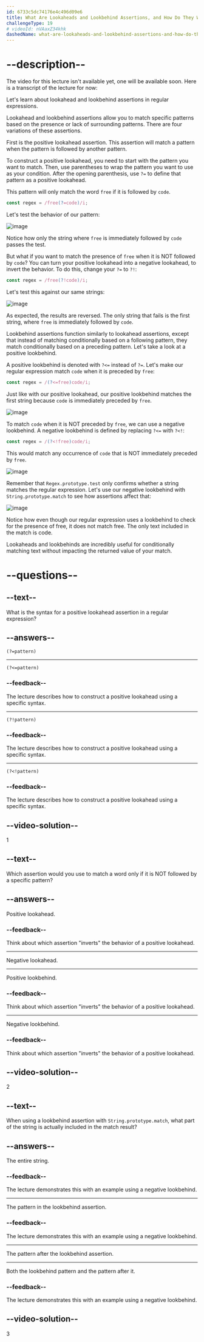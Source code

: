 ```yaml
---
id: 6733c5dc74176e4c496d09e6
title: What Are Lookaheads and Lookbehind Assertions, and How Do They Work?
challengeType: 19
# videoId: nVAaxZ34khk
dashedName: what-are-lookaheads-and-lookbehind-assertions-and-how-do-they-work
---
```


# --description--

The video for this lecture isn't available yet, one will be available soon. Here is a transcript of the lecture for now:

Let's learn about lookahead and lookbehind assertions in regular expressions.

Lookahead and lookbehind assertions allow you to match specific patterns based on the presence or lack of surrounding patterns. There are four variations of these assertions.

First is the positive lookahead assertion. This assertion will match a pattern when the pattern is followed by another pattern.

To construct a positive lookahead, you need to start with the pattern you want to match. Then, use parentheses to wrap the pattern you want to use as your condition. After the opening parenthesis, use `?=` to define that pattern as a positive lookahead.

This pattern will only match the word `free` if it is followed by `code`.

```js
const regex = /free(?=code)/i;
```

Let's test the behavior of our pattern:

![image](https://cdn.hashnode.com/res/hashnode/image/upload/v1726247452155/3ebebe39-f90c-402d-8a6d-84864b4e6678.png)

Notice how only the string where `free` is immediately followed by `code` passes the test.

But what if you want to match the presence of `free` when it is NOT followed by `code`? You can turn your positive lookahead into a negative lookahead, to invert the behavior. To do this, change your `?=` to `?!`:

```js
const regex = /free(?!code)/i;
```

Let's test this against our same strings:

![image](https://cdn.hashnode.com/res/hashnode/image/upload/v1726247590226/7cdec9b7-cf5b-478c-800a-543e6e31cc45.png)

As expected, the results are reversed. The only string that fails is the first string, where `free` is immediately followed by `code`.

Lookbehind assertions function similarly to lookahead assertions, except that instead of matching conditionally based on a following pattern, they match conditionally based on a preceding pattern. Let's take a look at a positive lookbehind.

A positive lookbehind is denoted with `?<=` instead of `?=`. Let's make our regular expression match `code` when it is preceded by `free`:

```js
const regex = /(?<=free)code/i;
```

Just like with our positive lookahead, our positive lookbehind matches the first string because `code` is immediately preceded by `free`.

![image](https://cdn.hashnode.com/res/hashnode/image/upload/v1726247799228/49666488-48bb-4cfe-bb1a-3ce3fe68afc7.png)

To match `code` when it is NOT preceded by `free`, we can use a negative lookbehind. A negative lookbehind is defined by replacing `?<=` with `?<!`:

```js
const regex = /(?<!free)code/i;
```

This would match any occurrence of `code` that is NOT immediately preceded by `free`.

![image](https://cdn.hashnode.com/res/hashnode/image/upload/v1726248112160/cd425629-a94f-4f7f-b655-56a35da9e262.png)

Remember that `Regex.prototype.test` only confirms whether a string matches the regular expression. Let's use our negative lookbehind with `String.prototype.match` to see how assertions affect that:

![image](https://cdn.hashnode.com/res/hashnode/image/upload/v1726248218958/5ebf50ea-4aee-4626-b2e3-c695296987f2.png)

Notice how even though our regular expression uses a lookbehind to check for the presence of free, it does not match free. The only text included in the match is code.

Lookaheads and lookbehinds are incredibly useful for conditionally matching text without impacting the returned value of your match.

# --questions--

## --text--

What is the syntax for a positive lookahead assertion in a regular expression?

## --answers--

`(?=pattern)`

---

`(?<=pattern)`

### --feedback--

The lecture describes how to construct a positive lookahead using a specific syntax.

---

`(?!pattern)`

### --feedback--

The lecture describes how to construct a positive lookahead using a specific syntax.

---

`(?<!pattern)`

### --feedback--

The lecture describes how to construct a positive lookahead using a specific syntax.

## --video-solution--

1

## --text--

Which assertion would you use to match a word only if it is NOT followed by a specific pattern?

## --answers--

Positive lookahead.

### --feedback--

Think about which assertion "inverts" the behavior of a positive lookahead.

---

Negative lookahead.

---

Positive lookbehind.

### --feedback--

Think about which assertion "inverts" the behavior of a positive lookahead.

---

Negative lookbehind.

### --feedback--

Think about which assertion "inverts" the behavior of a positive lookahead.

## --video-solution--

2

## --text--

When using a lookbehind assertion with `String.prototype.match`, what part of the string is actually included in the match result?

## --answers--

The entire string.

### --feedback--

The lecture demonstrates this with an example using a negative lookbehind.

---

The pattern in the lookbehind assertion.

### --feedback--

The lecture demonstrates this with an example using a negative lookbehind.

---

The pattern after the lookbehind assertion.

---

Both the lookbehind pattern and the pattern after it.

### --feedback--

The lecture demonstrates this with an example using a negative lookbehind.

## --video-solution--

3
